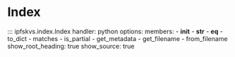 # Index

::: ipfskvs.index.Index
    handler: python
    options:
      members:
        - __init__
        - __str__
        - __eq__
        - to_dict
        - matches
        - is_partial
        - get_metadata
        - get_filename
        - from_filename
      show_root_heading: true
      show_source: true
